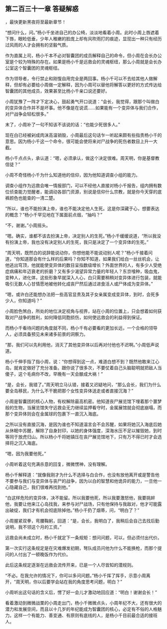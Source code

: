 ## 第二百三十一章 答疑解惑
，最快更新黑夜将至最新章节！

“想问什么，问。”杨小千坐进自己的办公椅，淡淡地看着小周。此时小周上唇遮着下唇，眼睑低垂，少年人稚嫩的脸庞上却有风吹雨打的痕迹，显现出一种只有经历过风雨的人才会拥有的坚毅气质。

作为直属上司，杨小千本不必对智囊团的成员解释自己的命令，但小周在会长办公室是个较为特殊的存在。如果是杨小千是远救会的灵魂枢纽，那么小周就是会长办公室这个智囊团的灵魂枢纽。

作为领导者，令行禁止和刚愎自用完全是两回事。杨小千可以不去给其他人做解释，但却有必要给小周做一定解释，因为小周可以替他将解答以更好的方式传达给智囊团的其他成员，效果甚至比杨小千亲口说还要好。

小周犹豫了一阵才下定决心，鼓起勇气开口说道：“会长，我觉得，跟那个叫做白的变异体合作并不是坏事。他不像是在说谎……如果能有一个变异体与我们合作，对尸战争会轻松很多。”

末了，小周补了一句不知该不该说的话：“也能少死很多人。”

现在白已经被剁成肉沫高温销毁，小周最后这句话乍一听起来颇有些指责杨小千的意思。因为杨小千这一个命令，很可能会使将来对尸战争的死伤者数目上升一大截。

杨小千点点头，承认道：“嗯，必须承认，做这个决定很难。周天明，你是基督教信徒？”

小周不奇怪杨小千为什么知道他的信仰，因为他知道调查小组的能力。

调查小组作为远救会唯一情报部门，可以不经他人直接对杨小千报告，组内拥有数位侦查能力觉醒者，能调动各部门资源，别说是信仰什么宗教，就是你今天穿的底裤颜色也能查的一清二楚。

“所以，谁也不能扮演上帝，谁也不能决定他人生死。这是你深藏于心，想要表达的概念？”杨小千罕见地在下属面前点烟，“抽吗？”

“不，谢谢。”小周摇头。

“嗯。确实，谁都不该去扮演上帝，决定别人的生死。”杨小千缓缓说道，“所以我没有扮演上帝，我也没有决定别人的生死，我只是决定了一个变异体的生死。”

“周天明，既然白的说辞能说动你，你想他能不能说动别人呢？”杨小千接着问道，“你知道那会有什么样的后果吗？你知不知道，如果我们给白一丝丝机会，让他逃出穹顶，他就能使变异体的数目呈指数级增长？外面世界的人，有多少人受绝症病痛和年迈衰老的折磨？又有多少渴望异常力量的年轻人？东京喰种，吸血鬼，变种人，进化体，这些形象早就深入人心，白只需要稍稍对变异体进行包装，就能吸引无数人心甘情愿地被他转化成丧尸然后通过进食活人或尸体成为变异体。”

“嗯，或许白还能想办法把一些高官显贵及其子女亲属变成变异体，到时，会死多少人，你知道吗？”

小周脸色煞白，所处的地位决定视角与视界，站在小周的位置上，只会想着如何获取对尸战争的胜利，如何降低同胞损伤，如何使远救会的利益得到保证。

而杨小千看待问题的角度就不同，杨小千有必要看的更加长远，一个合格的领导人，必须具备预见未来诸多前景的洞察力。

“那，我们可以先利用他，消灭了其他变异体以后再对付他也不迟啊。”小周低声说道。

杨小千伸手指了指小周，说：“你想得到这一点，难道白想不到？既然他敢来江心岛，就肯定做好了充分准备。跟你说了很多次，不要仗着自己头脑聪明就把敌人当傻子，这个毛病你不改，早晚有一天会酿成大祸！”

“是，会长，我错了。”周天明立马认错，接着又迟疑地问，“那么会长，我们为什么要全岛移民，为什么不干脆把那个女性变异体送走或者直接沉海？”

小周是智囊团的核心人物，有权解除最高机密。他知道丧尸展览馆下埋着那个噩梦般的生物，当展览馆失守远救会无力继续监押看守时，金属展馆就会彻底崩塌，而那个变异体则会在金属球的包裹下一直沉入海底。

之所以没有直接沉海，是因为谁也不知道温言会不会苏醒，如果将她沉入海底后她从休眠中苏醒，解除了自身封印，以她的身体强度，深海水压不足以摧毁她，到时等同于放虎归山。所以杨小千将她镇压在丧尸展览馆地下，只有万不得已时才会选择将之沉入海底。

“嗯，因为我要他死。”

小周听着这句充满杀意的回复，微微愣神，没有理解。

杨小千解释道：“就像我刚才为什么不选择与白合作，也没有放他离开或是警告他不要参与我们与变异体与丧尸的战争，因为以白的智慧和他诡异的能力，一旦他一心隐藏自己，我们很难再找到他。”

“白这样危险的变异体，决不能留。所以我要他死，所以我要激怒他，我要挑衅他，我要让他来江心岛找我，来参与对尸战场，只有他保持与我敌对，他才可能露出破绽，我们才有机会彻底除掉他。”杨小千扔了烟蒂，问，“明白了？”

小周握紧双拳，弯腰鞠躬，回道：“是，会长，我明白了，我稍后会自己去找后勤说明，我不领这个月的工资。”

远救会尚未成立时，杨小千就定下一条规矩：想问问题，可以，但必须付出代价。

第一次实行这条规定是在灾难爆发初期，弩队成员问他为什么不能换枪，而那个提问的人付出了一顿晚饭作为代价。

此后这条规定逐渐在远救会流传开来，已是一个人尽皆知的潜规则。

“不必。在我允许的情况下，你可以多问问题。”杨小千挥了挥手，示意小周离开，“周天明，你以后要学会站在我的角度思考问题，明白？”

小周听出这句话的含义后，愣了好一会儿才激动地回应道：“明白！谢谢会长！”

看着激动到微微战栗的小周走出门，杨小千微微点头，小周年纪不大，还有很大的潜力和发展空间，而且以十几岁的年纪能成为智囊团的核心，必定有不俗的人格魅力。这样一个有能力、善变通、有原则有底线的人，是杨小千目前最合适的接班人。

